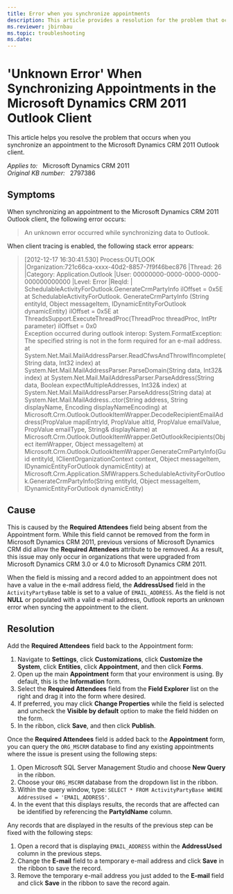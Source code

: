 ```yaml
---
title: Error when you synchronize appointments
description: This article provides a resolution for the problem that occurs when you synchronize an appointment to the Microsoft Dynamics CRM 2011 Outlook client.
ms.reviewer: jbirnbau
ms.topic: troubleshooting
ms.date: 
---
```

# 'Unknown Error' When Synchronizing Appointments in the Microsoft Dynamics CRM 2011 Outlook Client

This article helps you resolve the problem that occurs when you synchronize an appointment to the Microsoft Dynamics CRM 2011 Outlook client.

_Applies to:_ &nbsp; Microsoft Dynamics CRM 2011  
_Original KB number:_ &nbsp; 2797386

## Symptoms

When synchronizing an appointment to the Microsoft Dynamics CRM 2011 Outlook client, the following error occurs:

> An unknown error occurred while synchronizing data to Outlook.

When client tracing is enabled, the following stack error appears:

> [2012-12-17 16:30:41.530] Process:OUTLOOK |Organization:721c66ca-xxxx-40d2-8857-7f9f46bec876 |Thread: 26 |Category: Application.Outlook |User: 00000000-0000-0000-0000-000000000000 |Level: Error |ReqId: | SchedulableActivityForOutlook.GenerateCrmPartyInfo ilOffset = 0x5E
at SchedulableActivityForOutlook. GenerateCrmPartyInfo (String entityId, Object messageItem, IDynamicEntityForOutlook dynamicEntity) ilOffset = 0x5E
at ThreadsSupport.ExecuteThreadProc(ThreadProc threadProc, IntPtr parameter) ilOffset = 0x0  
Exception occurred during outlook interop: System.FormatException: The specified string is not in the form required for an e-mail address.  
at System.Net.Mail.MailAddressParser.ReadCfwsAndThrowIfIncomplete(String data, Int32 index)
at System.Net.Mail.MailAddressParser.ParseDomain(String data, Int32& index)
at System.Net.Mail.MailAddressParser.ParseAddress(String data, Boolean expectMultipleAddresses, Int32& index)
at System.Net.Mail.MailAddressParser.ParseAddress(String data)
at System.Net.Mail.MailAddress..ctor(String address, String displayName, Encoding displayNameEncoding)
at Microsoft.Crm.Outlook.OutlookItemWrapper.DecodeRecipientEmailAddress(PropValue mapiEntryId, PropValue altId, PropValue emailValue, PropValue emailType, String& displayName)
at Microsoft.Crm.Outlook.OutlookItemWrapper.GetOutlookRecipients(Object itemWrapper, Object messageItem)
at Microsoft.Crm.Outlook.OutlookItemWrapper.GenerateCrmPartyInfo(Guid entityId, IClientOrganizationContext context, Object messageItem, IDynamicEntityForOutlook dynamicEntity)
at Microsoft.Crm.Application.SMWrappers.SchedulableActivityForOutlook.GenerateCrmPartyInfo(String entityId, Object messageItem, IDynamicEntityForOutlook dynamicEntity)

## Cause

This is caused by the **Required Attendees** field being absent from the Appointment form. While this field cannot be removed from the form in Microsoft Dynamics CRM 2011, previous versions of Microsoft Dynamics CRM did allow the **Required Attendees** attribute to be removed. As a result, this issue may only occur in organizations that were upgraded from Microsoft Dynamics CRM 3.0 or 4.0 to Microsoft Dynamics CRM 2011.

When the field is missing and a record added to an appointment does not have a value in the e-mail address field, the **AddressUsed** field in the `ActivityPartyBase` table is set to a value of `EMAIL_ADDRESS`. As the field is not **NULL** or populated with a valid e-mail address, Outlook reports an unknown error when syncing the appointment to the client.

## Resolution

Add the **Required Attendees** field back to the Appointment form:

1. Navigate to **Settings**, click **Customizations**, click **Customize the System**, click **Entities**, click **Appointment**, and then click **Forms**.
2. Open up the main **Appointment** form that your environment is using. By default, this is the **Information** form.
3. Select the **Required Attendees** field from the **Field Explorer** list on the right and drag it into the form where desired.
4. If preferred, you may click **Change Properties** while the field is selected and uncheck the **Visible by default** option to make the field hidden on the form.
5. In the ribbon, click **Save**, and then click **Publish**.

Once the **Required Attendees** field is added back to the **Appointment** form, you can query the `ORG_MSCRM` database to find any existing appointments where the issue is present using the following steps:

1. Open Microsoft SQL Server Management Studio and choose **New Query** in the ribbon.
2. Choose your `ORG_MSCRM` database from the dropdown list in the ribbon.
3. Within the query window, type: `SELECT * FROM ActivityPartyBase WHERE AddressUsed = 'EMAIL_ADDRESS'`.
4. In the event that this displays results, the records that are affected can be identified by referencing the **PartyIdName** column.

Any records that are displayed in the results of the previous step can be fixed with the following steps:

1. Open a record that is displaying `EMAIL_ADDRESS` within the **AddressUsed** column in the previous steps.
2. Change the **E-mail** field to a temporary e-mail address and click **Save** in the ribbon to save the record.
3. Remove the temporary e-mail address you just added to the **E-mail** field and click **Save** in the ribbon to save the record again.
